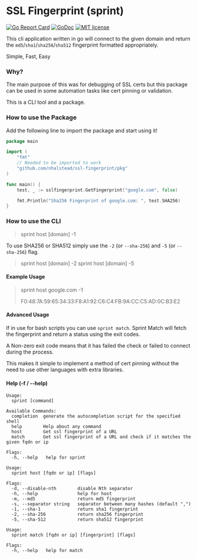 # SSL Fingerprint (sprint)

[![Go Report Card](https://goreportcard.com/badge/github.com/nhalstead/ssl-fingerprint)](https://goreportcard.com/report/github.com/nhalstead/ssl-fingerprint)
[![GoDoc](https://godoc.org/github.com/nhalstead/ssl-fingerprint?status.svg)](https://godoc.org/github.com/nhalstead/ssl-fingerprint)
[![MIT license](https://img.shields.io/badge/license-MIT-brightgreen.svg)](https://opensource.org/licenses/MIT)

This cli application written in go will connect to the given domain and return the `md5`/`sha1`/`sha256`/`sha512` fingerprint formatted appropriately.

Simple, Fast, Easy

### Why?

The main purpose of this was for debugging of SSL certs but this package can be used in some automation tasks like cert pinning or validation.

This is a CLI tool and a package.

### How to use the Package

Add the following line to import the package and start using it!

```go
package main

import (
	"fmt"
	// Needed to be imported to work
	"github.com/nhalstead/ssl-fingerprint/pkg"
)

func main() {
	test, _ := sslfingerprint.GetFingerprint("google.com", false)

	fmt.Println("Sha256 Fingerprint of google.com: ", test.SHA256)
}
```

### How to use the CLI

> sprint host \[domain\] -1

To use SHA256 or SHA512 simply use the `-2` (or `--sha-256`) and `-5` (or `--sha-256`) flag.

> sprint host \[domain\] -2
> sprint host \[domain\] -5

#### Example Usage

> sprint host google.com -1
>
> F0\:48\:7A\:59\:65\:34\:33\:F8\:A1\:92\:C6\:C4\:FB\:9A\:CC\:C5\:AD\:0C\:B3\:E2

#### Advanced Usage

If in use for bash scripts you can use `sprint match`. Sprint Match will fetch the fingerprint and return a status using the exit codes.

A Non-zero exit code means that it has failed the check or failed to connect during the process.

This makes it simple to implement a method of cert pinning without the need to use other languages with extra libraries.

#### Help (-f / --help)

```
Usage:
  sprint [command]

Available Commands:
  completion  generate the autocompletion script for the specified shell
  help        Help about any command
  host        Get ssl fingerprint of a URL
  match       Get ssl fingerprint of a URL and check if it matches the given fqdn or ip

Flags:
  -h, --help   help for sprint
```

```
Usage:
  sprint host [fqdn or ip] [flags]

Flags:
  -d, --disable-nth        disable Nth separator
  -h, --help               help for host
  -m, --md5                return md5 fingerprint
  -s, --separator string   separator between many hashes (default ",")
  -1, --sha-1              return sha1 fingerprint
  -2, --sha-256            return sha256 fingerprint
  -5, --sha-512            return sha512 fingerprint
```

```
Usage:
  sprint match [fqdn or ip] [fingerprint] [flags]

Flags:
  -h, --help   help for match
```
